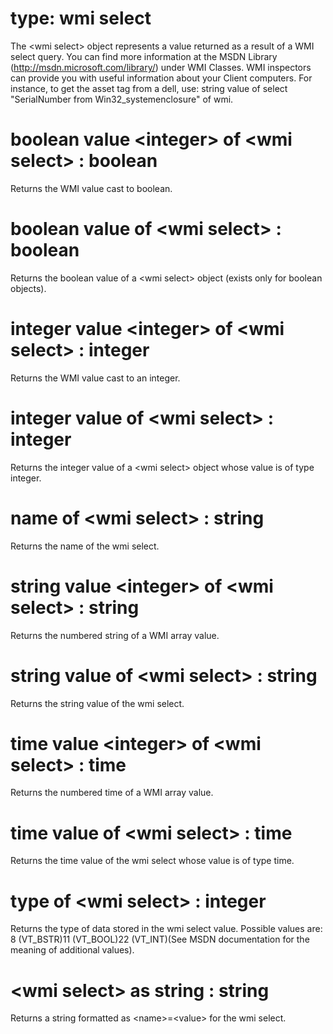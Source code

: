 # type: wmi select

The &lt;wmi select&gt; object represents a value returned as a result of a WMI select query. You can find more information at the MSDN Library (http://msdn.microsoft.com/library/) under WMI Classes. WMI inspectors can provide you with useful information about your Client computers. For instance, to get the asset tag from a dell, use: string value of select "SerialNumber from Win32_systemenclosure" of wmi.

# boolean value &lt;integer&gt; of &lt;wmi select&gt; : boolean

Returns the WMI value cast to boolean.

# boolean value of &lt;wmi select&gt; : boolean

Returns the boolean value of a &lt;wmi select&gt; object (exists only for boolean objects).

# integer value &lt;integer&gt; of &lt;wmi select&gt; : integer

Returns the WMI value cast to an integer.

# integer value of &lt;wmi select&gt; : integer

Returns the integer value of a &lt;wmi select&gt; object whose value is of type integer.

# name of &lt;wmi select&gt; : string

Returns the name of the wmi select.

# string value &lt;integer&gt; of &lt;wmi select&gt; : string

Returns the numbered string of a WMI array value.

# string value of &lt;wmi select&gt; : string

Returns the string value of the wmi select.

# time value &lt;integer&gt; of &lt;wmi select&gt; : time

Returns the numbered time of a WMI array value.

# time value of &lt;wmi select&gt; : time

Returns the time value of the wmi select whose value is of type time.

# type of &lt;wmi select&gt; : integer

Returns the type of data stored in the wmi select value. Possible values are: 8 (VT_BSTR)11 (VT_BOOL)22 (VT_INT)(See MSDN documentation for the meaning of additional values).

# &lt;wmi select&gt; as string : string

Returns a string formatted as &lt;name&gt;=&lt;value&gt; for the wmi select.
